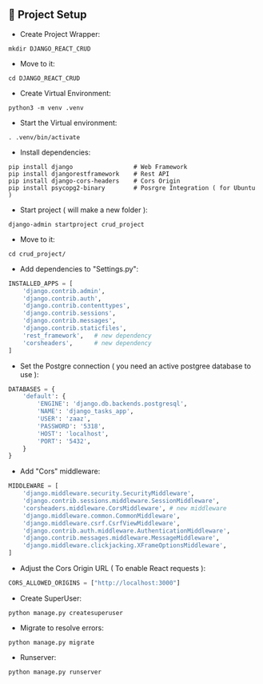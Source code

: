 ## 📌 Project Setup

-   Create Project Wrapper:

```Shell
mkdir DJANGO_REACT_CRUD
```

-   Move to it:

```Shell
cd DJANGO_REACT_CRUD
```

-   Create Virtual Environment:

```Shell
python3 -m venv .venv
```

-   Start the Virtual environment:

```Shell
. .venv/bin/activate
```

-   Install dependencies:

```Shell
pip install django                 # Web Framework
pip install djangorestframework    # Rest API
pip install django-cors-headers    # Cors Origin
pip install psycopg2-binary        # Posrgre Integration ( for Ubuntu )
```

-   Start project ( will make a new folder ):

```Shell
django-admin startproject crud_project
```

-   Move to it:

```Shell
cd crud_project/
```

-   Add dependencies to "Settings.py":

```python
INSTALLED_APPS = [
    'django.contrib.admin',
    'django.contrib.auth',
    'django.contrib.contenttypes',
    'django.contrib.sessions',
    'django.contrib.messages',
    'django.contrib.staticfiles',
    'rest_framework',   # new dependency
    'corsheaders',      # new dependency
]
```

-   Set the Postgre connection ( you need an active postgree database to use ):

```python
DATABASES = {
    'default': {
        'ENGINE': 'django.db.backends.postgresql',
        'NAME': 'django_tasks_app',
        'USER': 'zaaz',
        'PASSWORD': '5318',
        'HOST': 'localhost',
        'PORT': '5432',
    }
}
```

-   Add "Cors" middleware:

```python
MIDDLEWARE = [
    'django.middleware.security.SecurityMiddleware',
    'django.contrib.sessions.middleware.SessionMiddleware',
    'corsheaders.middleware.CorsMiddleware', # new middleware
    'django.middleware.common.CommonMiddleware',
    'django.middleware.csrf.CsrfViewMiddleware',
    'django.contrib.auth.middleware.AuthenticationMiddleware',
    'django.contrib.messages.middleware.MessageMiddleware',
    'django.middleware.clickjacking.XFrameOptionsMiddleware',
]
```

-   Adjust the Cors Origin URL ( To enable React requests ):

```python
CORS_ALLOWED_ORIGINS = ["http://localhost:3000"]
```

-   Create SuperUser:

```Shell
python manage.py createsuperuser
```

-   Migrate to resolve errors:

```Shell
python manage.py migrate
```

-   Runserver:

```Shell
python manage.py runserver
```
